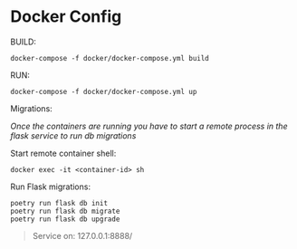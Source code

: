 # Docker Config
BUILD: 
```commandline
docker-compose -f docker/docker-compose.yml build
```

RUN:

```commandline
docker-compose -f docker/docker-compose.yml up
```

Migrations:

_Once the containers are running you have to start a remote process in the flask service to run db migrations_

Start remote container shell:
```commandline
docker exec -it <container-id> sh
```
Run Flask migrations:
```commandline
poetry run flask db init
poetry run flask db migrate
poetry run flask db upgrade
```

> Service on: 127.0.0.1:8888/